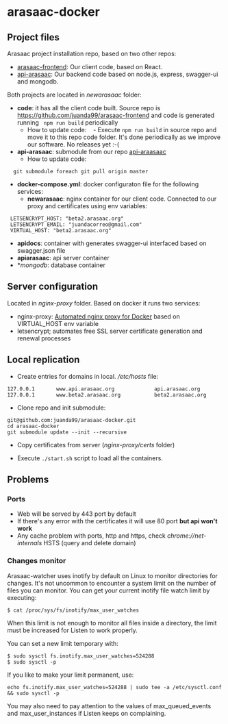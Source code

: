 # arasaac-docker

## Project files

Arasaac project installation repo, based on two other repos:
- [arasaac-frontend](https://github.com/juanda99/arasaac-frontend): Our client code, based on React.
- [api-arasaac](https://github.com/juanda99/api-arasaac): Our backend code based on node.js, express, swagger-ui and mongodb.


Both projects are located in *newarasaac* folder:
- **code**: it has all the client code built. Source repo is https://github.com/juanda99/arasaac-frontend and code is generated running ``` npm run build``` periodically 
  - How to update code:
    - Execute ```npm run build``` in source repo and move it to this repo code folder.  It's done periodically as we improve our software. No releases yet :-(
- **api-arasaac**: submodule from  our repo [api-araasaac](https://github.com/juanda99/api-arasaac)
  - How to update code: 
```
  git submodule foreach git pull origin master
```
- **docker-compose.yml**: docker configuraton file for the following services:
  - **newarasaac**: nginx container for our client code. Connected to our proxy and certificates using env variables:
```
 LETSENCRYPT_HOST: "beta2.arasaac.org"
 LETSENCRYPT_EMAIL: "juandacorreo@gmail.com"
 VIRTUAL_HOST: "beta2.arasaac.org"
```
  - **apidocs**: container with generates swagger-ui interfaced based on swagger.json file
  - **apiarasaac**: api server container
  - **mongodb*: database container


## Server configuration
Located in *nginx-proxy* folder. Based on docker it runs two services:
- nginx-proxy: [Automated nginx proxy for Docker](https://github.com/jwilder/nginx-proxy) based on VIRTUAL_HOST env variable
- letsencrypt; automates free SSL server certificate generation and renewal processes



## Local replication
- Create entries for domains in local. */etc/hosts* file:
```
127.0.0.1       www.api.arasaac.org             api.arasaac.org
127.0.0.1       www.beta2.arasaac.org           beta2.arasaac.org
```
- Clone repo and init submodule:
```
git@github.com:juanda99/arasaac-docker.git
cd arasaac-docker
git submodule update --init --recursive
```
- Copy certificates from server (*nginx-proxy/certs* folder)

- Execute ```./start.sh``` script to load all the containers.


## Problems
### Ports
- Web will be served by 443 port by default
- If there's any error with the certificates it will use 80 port **but api won't work**
- Any cache problem with ports, http and https, check *chrome://net-internals* HSTS (query and delete domain)
### Changes monitor
Arasaac-watcher uses inotify by default on Linux to monitor directories for changes. It's not uncommon to encounter a system limit on the number of files you can monitor. You can get your current inotify file watch limit by executing:
```
$ cat /proc/sys/fs/inotify/max_user_watches
```

When this limit is not enough to monitor all files inside a directory, the limit must be increased for Listen to work properly.

You can set a new limit temporary with:
```
$ sudo sysctl fs.inotify.max_user_watches=524288
$ sudo sysctl -p
```

If you like to make your limit permanent, use:

```
echo fs.inotify.max_user_watches=524288 | sudo tee -a /etc/sysctl.conf && sudo sysctl -p
```

You may also need to pay attention to the values of max_queued_events and max_user_instances if Listen keeps on complaining.
